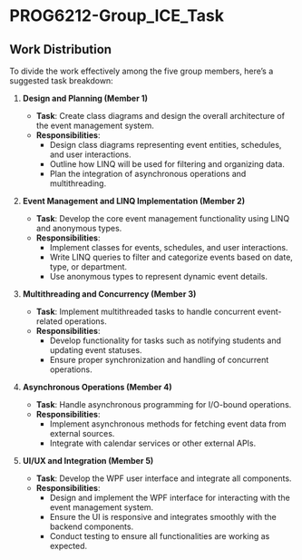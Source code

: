 # PROG6212-Group_ICE_Task

## Work Distribution
To divide the work effectively among the five group members, here’s a suggested task breakdown:

1. **Design and Planning (Member 1)**
   - **Task**: Create class diagrams and design the overall architecture of the event management system.
   - **Responsibilities**:
     - Design class diagrams representing event entities, schedules, and user interactions.
     - Outline how LINQ will be used for filtering and organizing data.
     - Plan the integration of asynchronous operations and multithreading.

2. **Event Management and LINQ Implementation (Member 2)**
   - **Task**: Develop the core event management functionality using LINQ and anonymous types.
   - **Responsibilities**:
     - Implement classes for events, schedules, and user interactions.
     - Write LINQ queries to filter and categorize events based on date, type, or department.
     - Use anonymous types to represent dynamic event details.

3. **Multithreading and Concurrency (Member 3)**
   - **Task**: Implement multithreaded tasks to handle concurrent event-related operations.
   - **Responsibilities**:
     - Develop functionality for tasks such as notifying students and updating event statuses.
     - Ensure proper synchronization and handling of concurrent operations.

4. **Asynchronous Operations (Member 4)**
   - **Task**: Handle asynchronous programming for I/O-bound operations.
   - **Responsibilities**:
     - Implement asynchronous methods for fetching event data from external sources.
     - Integrate with calendar services or other external APIs.

5. **UI/UX and Integration (Member 5)**
   - **Task**: Develop the WPF user interface and integrate all components.
   - **Responsibilities**:
     - Design and implement the WPF interface for interacting with the event management system.
     - Ensure the UI is responsive and integrates smoothly with the backend components.
     - Conduct testing to ensure all functionalities are working as expected.
